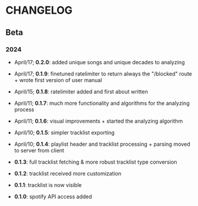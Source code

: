 # CHANGELOG

## Beta

### 2024

- April/17; **0.2.0**: added unique songs and unique decades to analyzing

- April/17; **0.1.9**: finetuned ratelimiter to return always the "/blocked" route + wrote first version of user manual

- April/15; **0.1.8**: ratelimiter added and first about written

- April/11; **0.1.7**: much more functionality and algorithms for the analyzing process

- April/11; **0.1.6**: visual improvements + started the analyzing algorithm

- April/10; **0.1.5**: simpler tracklist exporting

- April/10; **0.1.4**: playlist header and tracklist processing + parsing moved to server from client

- **0.1.3**: full tracklist fetching & more robust tracklist type conversion

- **0.1.2**: tracklist received more customization

- **0.1.1**: tracklist is now visible

- **0.1.0**: spotify API access added
